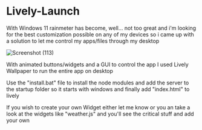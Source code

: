 # Lively-Launch
With Windows 11 rainmeter has become, well... not too great and i'm looking for the best customization possible on any of my devices so i came up with a solution to let me control my apps/files through my desktop

![Screenshot (113)](https://github.com/user-attachments/assets/f156e217-f3cb-4ab6-b527-0d1ed37f3e98)

With animated buttons/widgets and a GUI to control the app
I used Lively Wallpaper to run the entire app on desktop

Use the "install.bat" file to install the node modules and add the server to the startup folder so it starts with windows
and finally add "index.html" to lively 

If you wish to create your own Widget either let me know or you an take a look at the widgets like "weather.js" and you'll see the critical stuff and add your own
